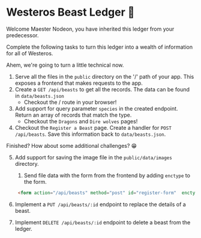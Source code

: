 # Westeros Beast Ledger 🐉

Welcome Maester Nodeon, you have inherited this ledger from your predecessor.

Complete the following tasks to turn this ledger into a wealth of information for all of Westeros.

Ahem, we're going to turn a little technical now.

1. Serve all the files in the `public` directory on the '/' path of your app. This exposes a frontend that makes requests to the app.
2. Create a `GET /api/beasts` to get all the records. The data can be found in `data/beasts.json`
    - Checkout the / route in your browser!
3. Add support for query parameter `species` in the created endpoint. Return an array of records that match the type.
    - Checkout the `Dragons` and `Dire wolves` pages!
4. Checkout the `Register a Beast` page. Create a handler for `POST /api/beasts`. Save this information back to `data/beasts.json`.

Finished? How about some additional challenges? 😁

5. Add support for saving the image file in the `public/data/images` directory.
   1. Send file data with the form from the frontend by adding `enctype` to the form.

   ```html
    <form action="/api/beasts" method="post" id="register-form"  enctype="multipart/form-data">
   ```

6. Implement a `PUT /api/beasts/:id` endpoint to replace the details of a beast.
7. Implement `DELETE /api/beasts/:id` endpoint to delete a beast from the ledger.
